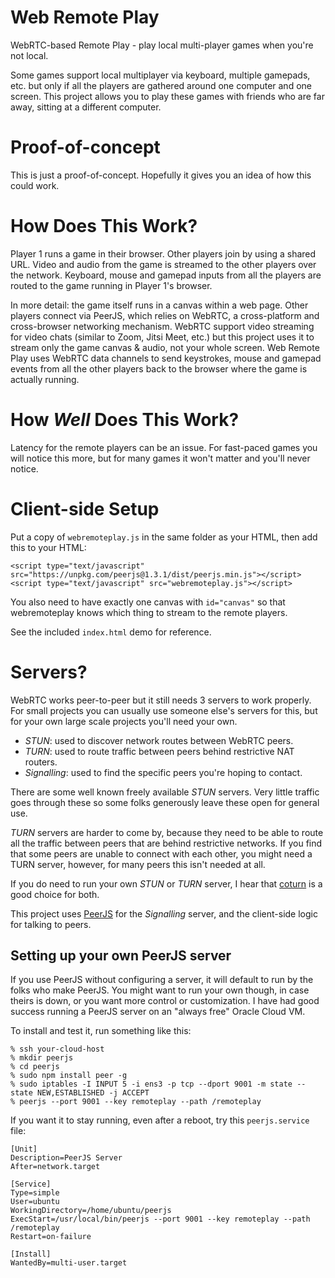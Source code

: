 # Web Remote Play

WebRTC-based Remote Play - play local multi-player games when you're not local.

Some games support local multiplayer via keyboard, multiple gamepads, etc. but only if all the players are gathered around one computer and one screen. This project allows you to play these games with friends who are far away, sitting at a different computer.

# Proof-of-concept

This is just a proof-of-concept. Hopefully it gives you an idea of how this could work.

# How Does This Work?

Player 1 runs a game in their browser. Other players join by using a shared URL. Video and audio from the game is streamed to the other players over the network. Keyboard, mouse and gamepad inputs from all the players are routed to the game running in Player 1's browser.

In more detail: the game itself runs in a canvas within a web page. Other players connect via PeerJS, which relies on WebRTC, a cross-platform and cross-browser networking mechanism. WebRTC support video streaming for video chats (similar to Zoom, Jitsi Meet, etc.) but this project uses it to stream only the game canvas & audio, not your whole screen. Web Remote Play uses WebRTC data channels to send keystrokes, mouse and gamepad events from all the other players back to the browser where the game is actually running.

# How *Well* Does This Work?

Latency for the remote players can be an issue. For fast-paced games you will notice this more, but for many games it won't matter and you'll never notice.

# Client-side Setup

Put a copy of `webremoteplay.js` in the same folder as your HTML, then add this to your HTML:
```
<script type="text/javascript" src="https://unpkg.com/peerjs@1.3.1/dist/peerjs.min.js"></script>
<script type="text/javascript" src="webremoteplay.js"></script>
```

You also need to have exactly one canvas with `id="canvas"` so that webremoteplay knows which thing to stream to the remote players.

See the included `index.html` demo for reference.

# Servers?

WebRTC works peer-to-peer but it still needs 3 servers to work properly. For small projects you can usually use someone else's servers for this, but for your own large scale projects you'll need your own.

- *STUN*: used to discover network routes between WebRTC peers.
- *TURN*: used to route traffic between peers behind restrictive NAT routers.
- *Signalling*: used to find the specific peers you're hoping to contact.

There are some well known freely available *STUN* servers. Very little traffic goes through these so some folks generously leave these open for general use.

*TURN* servers are harder to come by, because they need to be able to route all the traffic between peers that are behind restrictive networks. If you find that some peers are unable to connect with each other, you might need a TURN server, however, for many peers this isn't needed at all.

If you do need to run your own *STUN* or *TURN* server, I hear that [coturn](https://github.com/coturn/coturn) is a good choice for both.

This project uses [PeerJS](https://peerjs.com) for the *Signalling* server, and the client-side logic for talking to peers.

## Setting up your own PeerJS server

If you use PeerJS without configuring a server, it will default to run by the folks who make PeerJS. You might want to run your own though, in case theirs is down, or you want more control or customization. I have had good success running a PeerJS server on an "always free" Oracle Cloud VM.

To install and test it, run something like this:
```
% ssh your-cloud-host
% mkdir peerjs
% cd peerjs
% sudo npm install peer -g
% sudo iptables -I INPUT 5 -i ens3 -p tcp --dport 9001 -m state --state NEW,ESTABLISHED -j ACCEPT
% peerjs --port 9001 --key remoteplay --path /remoteplay
```

If you want it to stay running, even after a reboot, try this `peerjs.service` file:
```
[Unit]
Description=PeerJS Server
After=network.target

[Service]
Type=simple
User=ubuntu
WorkingDirectory=/home/ubuntu/peerjs
ExecStart=/usr/local/bin/peerjs --port 9001 --key remoteplay --path /remoteplay
Restart=on-failure

[Install]
WantedBy=multi-user.target
```
